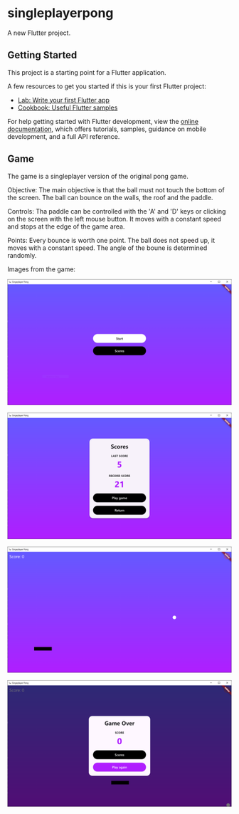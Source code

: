 # singleplayerpong

A new Flutter project.

## Getting Started

This project is a starting point for a Flutter application.

A few resources to get you started if this is your first Flutter project:

- [Lab: Write your first Flutter app](https://docs.flutter.dev/get-started/codelab)
- [Cookbook: Useful Flutter samples](https://docs.flutter.dev/cookbook)

For help getting started with Flutter development, view the
[online documentation](https://docs.flutter.dev/), which offers tutorials,
samples, guidance on mobile development, and a full API reference.

## Game

The game is a singleplayer version of the original pong game. 

Objective:
The main objective is that the ball must not touch the bottom of the screen. The ball can bounce on the walls, the roof and the paddle.

Controls: 
Tha paddle can be controlled with the 'A' and 'D' keys or clicking on the screen with the left mouse button. It moves with a constant speed and stops at the edge of the game area.

Points: Every bounce is worth one point. The ball does not speed up, it moves with a constant speed. The angle of the boune is determined randomly.

Images from the game:

![MAIN MENU](mainmenu.png)

![SCOREBOARD](scoreboard.png)

![GAME](workinggame.png)

![GAME OVER](gameover.png)